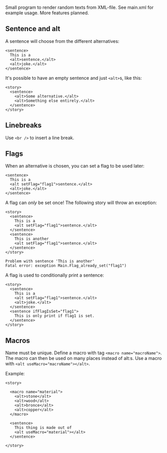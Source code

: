 Small program to render random texts from XML-file. See main.xml for example usage. More features planned.

Sentence and alt
----------------

A sentence will choose from the different alternatives:

    <sentence>
      This is a
      <alt>sentence.</alt>
      <alt>joke.</alt>
    </sentence>

It's possible to have an empty sentence and just `<alt>`s, like this:

    <story>
      <sentence>
        <alt>Some alternative.</alt>
        <alt>Something else entirely.</alt>
      </sentence>
    </story>

Linebreaks
----------

Use `<br />` to insert a line break.

Flags
-----

When an alternative is chosen, you can set a flag to be used later:

    <sentence>
      This is a
      <alt setFlag="flag1">sentence.</alt>
      <alt>joke.</alt>
    </sentence>

A flag can _only_ be set once! The following story will throw an exception:

    <story>
      <sentence>
        This is a 
        <alt setFlag="flag1">sentence.</alt>
      </sentence>
      <sentence>
        This is another 
        <alt setFlag="flag1">sentence.</alt>
      </sentence>
    </story>

    Problem with sentence 'This is another'
    Fatal error: exception Main.Flag_already_set("flag1")

A flag is used to conditionally print a sentence:

    <story>
      <sentence>
        This is a 
        <alt setFlag="flag1">sentence.</alt>
        <alt>joke.</alt>
      </sentence>
      <sentence ifFlagIsSet="flag1">
        This is only print if flag1 is set.
      </sentence>
    </story>

Macros
------

Name must be unique. Define a macro with tag `<macro name="macroName">`. The macro can then be used on many places instead of alt:s. Use a macro with `<alt useMacro="macroName"></alt>`.

Example:

    <story>

      <macro name="material">
        <alt>stone</alt>
        <alt>wood</alt>
        <alt>bronce</alt>
        <alt>copper</alt>
      </macro>

      <sentence>
        This thing is made out of
        <alt useMacro="material"></alt>
      </sentence>

    </story>
